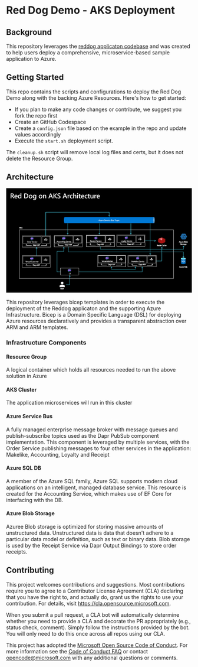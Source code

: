 # Red Dog Demo - AKS Deployment

## Background

This repository leverages the [reddog applicaton codebase](https://github.com/Azure/reddog-code) and was created to help users deploy a comprehensive, microservice-based sample application to Azure. 


## Getting Started

This repo contains the scripts and configurations to deploy the Red Dog Demo along with the backing Azure Resources. Here's how to get started: 

* If you plan to make any code changes or contribute, we suggest you fork the repo first
* Create an GitHub Codespace 
* Create a `config.json` file based on the example in the repo and update values accordingly
* Execute the `start.sh` deployment script.

The `cleanup.sh` script will remove local log files and certs, but it does not delete the Resource Group. 

## Architecture

![Architecture diagram](assets/reddog_architecture.png)

This repository leverages bicep templates in order to execute the deployment of the Reddog applicaton and the supporting Azure Infrastructure. Bicep is a Domain Specific Language (DSL) for deploying Azure resources declaratively and provides a transparent abstraction over ARM and ARM templates.  

### Infrastructure Components

#### Resource Group
A logical container which holds all resources needed to run the above solution in Azure

#### AKS Cluster
The application microservices will run in this cluster

#### Azure Service Bus 
A fully managed enterprise message broker with message queues and publish-subscribe topics used as the Dapr PubSub component implementation. This component is leveraged by multiple services, with the Order Service publishing messages to four other services in the application: Makelike, Accounting, Loyalty and Receipt

#### Azure SQL DB 
A member of the Azure SQL family, Azure SQL supports modern cloud applications on an intelligent, managed database service. This resource is created for the Accounting Service, which makes use of EF Core for interfacing with the DB. 

#### Azure Blob Storage 
Azuree Blob storage is optimized for storing massive amounts of unstructured data. Unstructured data is data that doesn't adhere to a particular data model or definition, such as text or binary data. Blob storage is used by the Receipt Service via Dapr Output Bindings to store order receipts.


## Contributing

This project welcomes contributions and suggestions.  Most contributions require you to agree to a
Contributor License Agreement (CLA) declaring that you have the right to, and actually do, grant us
the rights to use your contribution. For details, visit https://cla.opensource.microsoft.com.

When you submit a pull request, a CLA bot will automatically determine whether you need to provide
a CLA and decorate the PR appropriately (e.g., status check, comment). Simply follow the instructions
provided by the bot. You will only need to do this once across all repos using our CLA.

This project has adopted the [Microsoft Open Source Code of Conduct](https://opensource.microsoft.com/codeofconduct/).
For more information see the [Code of Conduct FAQ](https://opensource.microsoft.com/codeofconduct/faq/) or
contact [opencode@microsoft.com](mailto:opencode@microsoft.com) with any additional questions or comments.